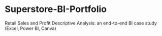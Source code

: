 # Superstore-BI-Portfolio
Retail Sales and Profit Descriptive Analysis: an end-to-end BI case study (Excel, Power BI, Canva)
